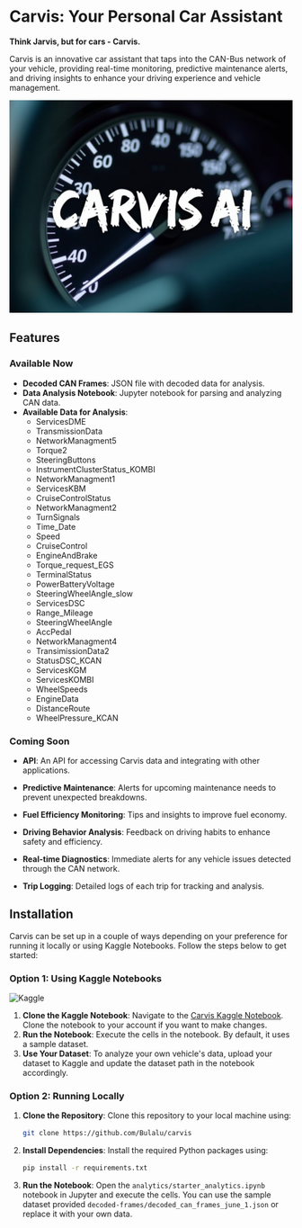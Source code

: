 # Carvis: Your Personal Car Assistant

**Think Jarvis, but for cars - Carvis.**

Carvis is an innovative car assistant that taps into the CAN-Bus network of your vehicle, providing real-time monitoring, predictive maintenance alerts, and driving insights to enhance your driving experience and vehicle management.

![Vibes](img/carvis.jpeg)

## Features

### Available Now

- **Decoded CAN Frames**: JSON file with decoded data for analysis.
- **Data Analysis Notebook**: Jupyter notebook for parsing and analyzing CAN data.
- **Available Data for Analysis**:
  - ServicesDME
  - TransmissionData
  - NetworkManagment5
  - Torque2
  - SteeringButtons
  - InstrumentClusterStatus_KOMBI
  - NetworkManagment1
  - ServicesKBM
  - CruiseControlStatus
  - NetworkManagment2
  - TurnSignals
  - Time_Date
  - Speed
  - CruiseControl
  - EngineAndBrake
  - Torque_request_EGS
  - TerminalStatus
  - PowerBatteryVoltage
  - SteeringWheelAngle_slow
  - ServicesDSC
  - Range_Mileage
  - SteeringWheelAngle
  - AccPedal
  - NetworkManagment4
  - TransimissionData2
  - StatusDSC_KCAN
  - ServicesKGM
  - ServicesKOMBI
  - WheelSpeeds
  - EngineData
  - DistanceRoute
  - WheelPressure_KCAN

### Coming Soon

- **API**: An API for accessing Carvis data and integrating with other applications.

- **Predictive Maintenance**: Alerts for upcoming maintenance needs to prevent unexpected breakdowns.
- **Fuel Efficiency Monitoring**: Tips and insights to improve fuel economy.
- **Driving Behavior Analysis**: Feedback on driving habits to enhance safety and efficiency.
- **Real-time Diagnostics**: Immediate alerts for any vehicle issues detected through the CAN network.
- **Trip Logging**: Detailed logs of each trip for tracking and analysis.

## Installation

Carvis can be set up in a couple of ways depending on your preference for running it locally or using Kaggle Notebooks. Follow the steps below to get started:

### Option 1: Using Kaggle Notebooks

<a href="https://www.kaggle.com/code/fredygerman/carvis-starter-notebook?scriptVersionId=188078001" target="_blank"><img align="left" alt="Kaggle" title="Open in Kaggle" src="https://kaggle.com/static/images/open-in-kaggle.svg"></a>
</br>

1. **Clone the Kaggle Notebook**: Navigate to the [Carvis Kaggle Notebook](https://www.kaggle.com/code/fredygerman/carvis-starter-analytics-kaggle). Clone the notebook to your account if you want to make changes.
2. **Run the Notebook**: Execute the cells in the notebook. By default, it uses a sample dataset.
3. **Use Your Dataset**: To analyze your own vehicle's data, upload your dataset to Kaggle and update the dataset path in the notebook accordingly.

### Option 2: Running Locally

1. **Clone the Repository**: Clone this repository to your local machine using:

   ```sh
   git clone https://github.com/Bulalu/carvis
   ```

2. **Install Dependencies**: Install the required Python packages using:

   ```sh
   pip install -r requirements.txt
   ```

3. **Run the Notebook**: Open the `analytics/starter_analytics.ipynb` notebook in Jupyter and execute the cells. You can use the sample dataset provided `decoded-frames/decoded_can_frames_june_1.json` or replace it with your own data.
